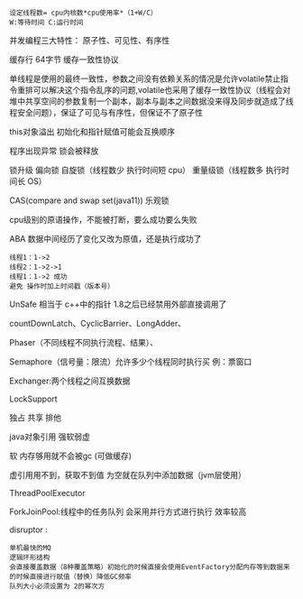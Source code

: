 

```
设定线程数= cpu内核数*cpu使用率*（1+W/C）
W:等待时间 C:运行时间
```

并发编程三大特性： 原子性、可见性、有序性





缓存行 64字节  缓存一致性协议

单线程是使用的最终一致性，参数之间没有依赖关系的情况是允许volatile禁止指令重排可以解决这个指令乱序的问题,volatile也采用了缓存一致性协议（线程会对堆中共享空间的参数复制一个副本，副本与副本之间数据没来得及同步就造成了线程安全问题），保证了可见与有序性，但保证不了原子性

this对象溢出  初始化和指针赋值可能会互换顺序



程序出现异常 锁会被释放

锁升级 偏向锁 自旋锁（线程数少 执行时间短 cpu） 重量级锁（线程数多 执行时间长 OS）



CAS(compare and swap set(java11)) 乐观锁

cpu级别的原语操作，不能被打断，要么成功要么失败



ABA 数据中间经历了变化又改为原值，还是执行成功了

```
线程1：1->2
线程2：1->2->1
线程1：1->2 成功 
避免 操作时加上时间戳（版本号）
```

UnSafe 相当于 c++中的指针 1.8之后已经禁用外部直接调用了

countDownLatch、CyclicBarrier、LongAdder、

Phaser（不同线程不同执行流程、结果）、

Semaphore（信号量：限流）允许多少个线程同时执行买 例：票窗口

Exchanger:两个线程之间互换数据

LockSupport



独占 共享 排他

java对象引用  强软弱虚

软 内存够用就不会被gc (可做缓存)

虚引用用不到，获取不到值 为空就在队列中添加数据（jvm层使用）



ThreadPoolExecutor 

ForkJoinPool:线程中的任务队列 会采用并行方式进行执行 效率较高



disruptor :

```
单机最快的MQ  
逻辑环形结构  
会直接覆盖数据（8种覆盖策略）初始化的时候直接会使用EventFactory分配内存等到数据来的时候直接进行赋值（替换）降低GC频率 
队列大小必须设置为 2的幂次方

```



